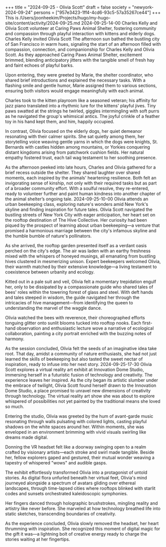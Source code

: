 +++
title = "2024-09-25 - Olivia Scott"
draft = false
society = "newyork-2024-09-24"
persons = ["957e3423-1ff4-4cd6-93c5-57a35267ce44"]
+++
This is /Users/joonheekim/Projects/hugo/my-hugo-site/content/activity/2024-09-25.md
2024-09-25-14-00
Charles Kelly and Olivia Scott volunteer at Caring Paws Animal Shelter, fostering community and compassion through playful interaction with kittens and elderly dogs.
Charles Kelly invited Olivia Scott
The afternoon sun bathed the bustling city of San Francisco in warm hues, signaling the start of an afternoon filled with compassion, connection, and companionship for Charles Kelly and Olivia Scott. As they approached Caring Paws Animal Shelter, excitement brimmed, blending anticipatory jitters with the tangible smell of fresh hay and faint echoes of playful barks.

Upon entering, they were greeted by Marie, the shelter coordinator, who shared brief introductions and explained the necessary tasks. With a flashing smile and gentle humor, Marie assigned them to various sections, ensuring both visitors would engage meaningfully with each animal.

Charles took to the kitten playroom like a seasoned veteran; his affinity for jazz piano translated into a rhythmic lure for the kittens' playful jives. Tiny paws swatted at the strings he twirled, giggles intermingling with soft purrs as he navigated the group's whimsical antics. The joyful crinkle of a feather toy in his hand kept them, and him, happily occupied.

In contrast, Olivia focused on the elderly dogs, her quiet demeanor resonating with their calmer spirits. She sat quietly among them, her storytelling voice weaving gentle yarns in which the dogs were knights, St. Bernards with castles hidden among mountains, or Yorkies conquering distant kingdoms arising from patchwork cushion fields. Her natural empathy fostered trust, each tail wag testament to her soothing presence.

As the afternoon peeked into late hours, Charles and Olivia gathered for a brief recess outside the shelter. They shared laughter over shared moments, each inspired by the animals' heartening resilience. Both felt an invigorating sense of kinship, not only with their required tasks but as part of a broader community effort. With a soulful resolve, they re-entered, ready to volunteer further and paint human kindness into another chapter of the animal shelter’s ongoing tale.
2024-09-25-10-00
Olivia attends an urban beekeeping class, exploring nature's wonders amid New York's skyline and finding inspiration for future tales.
Olivia Scott navigated the bustling streets of New York City with eager anticipation, her heart set on the rooftop destination of The Hive Collective. Her curiosity had been piqued by the prospect of learning about urban beekeeping—a venture that promised a harmonious marriage between the city's infamous skyline and the humble bumble of nature's pollinators. 

As she arrived, the rooftop garden presented itself as a verdant oasis perched on the city's edge. The air was laden with an earthy freshness mixed with the whispers of honeyed musings, all emanating from bustling hives clustered in mesmerizing unison. Expert beekeepers welcomed Olivia, their warmth matched by their extensive knowledge—a living testament to coexistence between urbanity and ecology.

Kitted out in a pale suit and veil, Olivia felt a momentary trepidation engulf her, only to be dissipated by a compassionate guide who shared tales of bees' roles within the towering forest of glass and steel. With deft hands and tales steeped in wisdom, the guide navigated her through the intricacies of hive management—from identifying the queen to understanding the marvel of the waggle dance.

Olivia watched the bees with reverence, their choreographed efforts tonguing glitter onto sunlit blooms tucked into rooftop nooks. Each first-hand observation and enthusiastic lecture wove a narrative of ecological collaboration, painting a city portrait enriched with the buzzing notes of harmony. 

As the session concluded, Olivia felt the seeds of an imaginative idea take root. That day, amidst a community of nature enthusiasts, she had not just learned the skills of beekeeping but also tasted the sweet nectar of inspiration, ready to infuse into her next story.
2024-09-25-17-30
Olivia Scott explores a virtual reality art exhibit at Innovation Dome Studio, immersing herself in a futuristic fusion of technology and creativity. The experience leaves her inspired.
As the city began its artistic slumber under the embrace of twilight, Olivia Scott found herself drawn to the Innovation Dome Studio, a place promised to unravel new dimensions of creativity through technology. The virtual reality art show she was about to explore whispered of possibilities not yet painted by the traditional means she loved so much.

Entering the studio, Olivia was greeted by the hum of avant-garde music resonating through walls pulsating with colored lights, casting playful shadows on the white spaces around her. Within moments, she was enveloped in an environment brimming with vivid visuals swirling like dreams made digital.

Donning the VR headset felt like a doorway swinging open to a realm crafted by visionary artists—each stroke and swirl made tangible. Beside her, fellow explorers gaped and gestured, their mutual wonder weaving a tapestry of whispered "wows" and audible gasps.

The exhibit effortlessly transformed Olivia into a protagonist of untold stories. As digital flora unfurled beneath her virtual feet, Olivia's mind journeyed alongside a spectrum of avatars gliding over ethereal landscapes, through time-lapsed cities where rooftops blinked with starlit codes and sunsets orchestrated kaleidoscopic symphonies.

Her fingers danced through holographic brushstrokes, mingling reality and artistry like never before. She marveled at how technology breathed life into static sketches, transcending boundaries of creativity.

As the experience concluded, Olivia slowly removed the headset, her heart thrumming with inspiration. She recognized this moment of digital magic for the gift it was—a lightning bolt of creative energy ready to charge the stories waiting at her fingertips.
